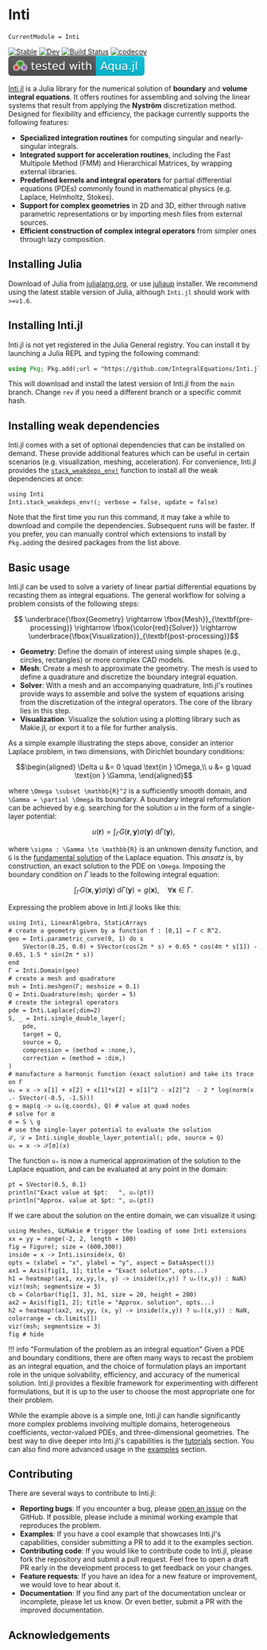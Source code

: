 # Inti

```@meta
CurrentModule = Inti
```

[![Stable](https://img.shields.io/badge/docs-stable-blue.svg)](https://IntegralEquations.github.io/Inti.jl/stable/)
[![Dev](https://img.shields.io/badge/docs-dev-blue.svg)](https://IntegralEquations.github.io/Inti.jl/dev/)
[![Build Status](https://github.com/IntegralEquations/Inti.jl/actions/workflows/CI.yml/badge.svg?branch=main)](https://github.com/IntegralEquations/Inti.jl/actions/workflows/CI.yml?query=branch%3Amain)
[![codecov](https://codecov.io/gh/IntegralEquations/Inti.jl/graph/badge.svg?token=2VF6BR8LA0)](https://codecov.io/gh/IntegralEquations/Inti.jl)
[![Aqua](https://raw.githubusercontent.com/JuliaTesting/Aqua.jl/master/badge.svg)](https://github.com/JuliaTesting/Aqua.jl)

[Inti.jl](https://github.com/IntegralEquations/Inti.jl) is a Julia library for
the numerical solution of **boundary** and **volume integral equations**. It
offers routines for assembling and solving the linear systems that result from
applying the **Nyström** discretization method. Designed for flexibility and
efficiency, the package currently supports the following features:

- **Specialized integration routines** for computing singular and
  nearly-singular integrals.
- **Integrated support for acceleration routines**, including the Fast Multipole
  Method (FMM) and Hierarchical Matrices, by wrapping external libraries.
- **Predefined kernels and integral operators** for partial differential
  equations (PDEs) commonly found in mathematical physics (e.g. Laplace,
  Helmholtz, Stokes).
- **Support for complex geometries** in 2D and 3D, either through native
  parametric representations or by importing mesh files from external sources.
- **Efficient construction of complex integral operators** from simpler ones
  through lazy composition.

## Installing Julia

Download of Julia from [julialang.org](https://julialang.org/downloads/), or use
[juliaup](https://github.com/JuliaLang/juliaup) installer. We recommend using
the latest stable version of Julia, although `Inti.jl` should work with
`>=v1.6`.

## Installing Inti.jl

Inti.jl is not yet registered in the Julia General registry. You can install it
by launching a Julia REPL and typing the following command:

```julia
using Pkg; Pkg.add(;url = "https://github.com/IntegralEquations/Inti.jl", rev = "main")
```

This will download and install the latest version of Inti.jl from the `main`
branch. Change `rev` if you need a different branch or a specific commit hash.

## Installing weak dependencies

Inti.jl comes with a set of optional dependencies that can be installed on
demand. These provide additional features which can be useful in certain
scenarios (e.g. visualization, meshing, acceleration). For convenience, Inti.jl
provides the [`stack_weakdeps_env!`](@ref) function to install all the weak
dependencies at once:

```@example weakdeps
using Inti
Inti.stack_weakdeps_env!(; verbose = false, update = false)
```

Note that the first time you run this command, it may take a while to download
and compile the dependencies. Subsequent runs will be faster. If you prefer, you
can manually control which extensions to install by `Pkg.add`ing the desired
packages from the list above.

## Basic usage

Inti.jl can be used to solve a variety of linear partial differential equations
by recasting them as integral equations. The general workflow for solving a
problem consists of the following steps:

```math
    \underbrace{\fbox{Geometry} \rightarrow \fbox{Mesh}}_{\textbf{pre-processing}} \rightarrow \fbox{\color{red}{Solver}} \rightarrow \underbrace{\fbox{Visualization}}_{\textbf{post-processing}}
```

- **Geometry**: Define the domain of interest using simple shapes
  (e.g., circles, rectangles) or more complex CAD models.
- **Mesh**: Create a mesh to approximate the geometry. The mesh is used to
  define a quadrature and discretize the boundary integral equation.
- **Solver**: With a mesh and an accompanying quadrature, Inti.jl's routines
 provide ways to assemble and solve the system of equations arising from the
 discretization of the integral operators. The core of the library lies in this
 step.
- **Visualization**: Visualize the solution using a plotting library such as
  Makie.jl, or export it to a file for further analysis.

As a simple example illustrating the steps above, consider an interior Laplace
problem, in two dimensions, with Dirichlet boundary conditions:

```math
\begin{aligned}
\Delta u &= 0 \quad \text{in } \Omega,\\ 
u &= g \quad \text{on } \Gamma,
\end{aligned}
```

where ``\Omega \subset \mathbb{R}^2`` is a sufficiently smooth domain, and
``\Gamma = \partial \Omega`` its boundary. A boundary integral reformulation can
be achieved by e.g. searching for the solution $u$ in the form of a single-layer
potential:

```math
u(\boldsymbol{r}) = \int_\Gamma G(\boldsymbol{r},\boldsymbol{y})\sigma(\boldsymbol{y}) \ \mathrm{d}\Gamma(\boldsymbol{y}),
```

where ``\sigma : \Gamma \to \mathbb{R}`` is an unknown density function, and
``G`` is the [fundamental
solution](https://en.wikipedia.org/wiki/Fundamental_solution) of the Laplace
equation. This *ansatz* is, by construction, an exact solution to the PDE on
``\Omega``. Imposing the boundary condition on $\Gamma$ leads to the following
integral equation:

```math
    \int_\Gamma G(\boldsymbol{x},\boldsymbol{y})\sigma(\boldsymbol{y}) \ \mathrm{d}\Gamma(\boldsymbol{y}) = g(\boldsymbol{x}), \quad \forall \boldsymbol{x} \in \Gamma.
```

Expressing the problem above in Inti.jl looks like this:

```@example lap2d
using Inti, LinearAlgebra, StaticArrays
# create a geometry given by a function f : [0,1] → Γ ⊂ R^2. 
geo = Inti.parametric_curve(0, 1) do s
    SVector(0.25, 0.0) + SVector(cos(2π * s) + 0.65 * cos(4π * s[1]) - 0.65, 1.5 * sin(2π * s))
end
Γ = Inti.Domain(geo)
# create a mesh and quadrature
msh = Inti.meshgen(Γ; meshsize = 0.1)
Q = Inti.Quadrature(msh; qorder = 5)
# create the integral operators
pde = Inti.Laplace(;dim=2)
S, _ = Inti.single_double_layer(;
    pde, 
    target = Q,
    source = Q,
    compression = (method = :none,),
    correction = (method = :dim,)
)
# manufacture a harmonic function (exact solution) and take its trace on Γ
uₑ = x -> x[1] + x[2] + x[1]*x[2] + x[1]^2 - x[2]^2  - 2 * log(norm(x .- SVector(-0.5, -1.5)))
g = map(q -> uₑ(q.coords), Q) # value at quad nodes
# solve for σ
σ = S \ g
# use the single-layer potential to evaluate the solution
𝒮, 𝒟 = Inti.single_double_layer_potential(; pde, source = Q)
uₕ = x -> 𝒮[σ](x)
```

The function `uₕ` is now a numerical approximation of the solution to the
Laplace equation, and can be evaluated at any point in the domain:

```@example lap2d
pt = SVector(0.5, 0.1)
println("Exact value at $pt:   ", uₑ(pt))
println("Approx. value at $pt: ", uₕ(pt))
```

If we care about the solution on the entire domain, we can visualize it using:

```@example lap2d
using Meshes, GLMakie # trigger the loading of some Inti extensions
xx = yy = range(-2, 2, length = 100)
fig = Figure(; size = (600,300))
inside = x -> Inti.isinside(x, Q) 
opts = (xlabel = "x", ylabel = "y", aspect = DataAspect())
ax1 = Axis(fig[1, 1]; title = "Exact solution", opts...)
h1 = heatmap!(ax1, xx,yy,(x, y) -> inside((x,y)) ? uₑ((x,y)) : NaN)
viz!(msh; segmentsize = 3)
cb = Colorbar(fig[1, 3], h1, size = 20, height = 200)
ax2 = Axis(fig[1, 2]; title = "Approx. solution", opts...)
h2 = heatmap!(ax2, xx,yy, (x, y) -> inside((x,y)) ? uₕ((x,y)) : NaN, colorrange = cb.limits[])
viz!(msh; segmentsize = 3)
fig # hide
```

!!! info "Formulation of the problem as an integral equation"
    Given a PDE and boundary conditions, there are often many ways to recast the
    problem as an integral equation, and the choice of formulation plays an
    important role in the unique solvability, efficiency, and accuracy of the
    numerical solution. Inti.jl provides a flexible framework for experimenting
    with different formulations, but it is up to the user to choose the most
    appropriate one for their problem.

While the example above is a simple one, Inti.jl can handle significantly more
complex problems involving multiple domains, heterogeneous coefficients,
vector-valued PDEs, and three-dimensional geometries. The best way to dive
deeper into Inti.jl's capabilities is the [tutorials](@ref "Getting started")
section. You can also find more advanced usage in the [examples](@ref "Toy
example") section.

## Contributing

There are several ways to contribute to Inti.jl:

- **Reporting bugs**: If you encounter a bug, please [open an
  issue](https://github.com/IntegralEquations/Inti.jl/issues/new) on the GitHub.
  If possible, please include a minimal working example that reproduces the
  problem.
- **Examples**: If you have a cool example that showcases Inti.jl's capabilities,
  consider submitting a PR to add it to the examples section.
- **Contributing code**: If you would like to contribute code to Inti.jl, please
  fork the repository and submit a pull request. Feel free to open a draft PR
  early in the development process to get feedback on your changes.
- **Feature requests**: If you have an idea for a new feature or improvement, we
  would love to hear about it.
- **Documentation**: If you find any part of the documentation unclear or
  incomplete, please let us know. Or even better, submit a PR with the improved
  documentation.

## Acknowledgements
